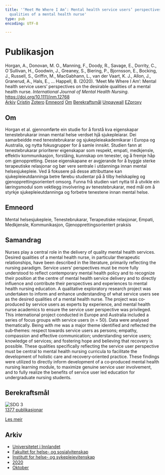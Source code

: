 ```yaml
---
title: '‘Meet Me Where I Am’: Mental health service users’ perspectives on the desirable
  qualities of a mental health nurse'
type: pub
encoding: UTF-8

---
```

<h1>Publikasjon</h1>
<article id="csl-bib-container-284DD9UB" class="csl-bib-container">
  <div class="csl-bib-body"> <div class="csl-entry">Horgan, A., Donovan, M. O., Manning, F., Doody, R., Savage, E., Dorrity, C., O´Sullivan, H., Goodwin, J., Greaney, S., Biering, P., Bjornsson, E., Bocking, J., Russell, S., Griffin, M., MacGabhann, L., van der Vaart, K. J., Allon, J., Granerud, A., Hals, E., … Happell, B. (2020). ‘Meet Me Where I Am’: Mental health service users’ perspectives on the desirable qualities of a mental health nurse. <i>International Journal of Mental Health Nursing</i>. <a href="https://doi.org/10.1111/inm.12768">https://doi.org/10.1111/inm.12768</a></div> </div>
  <div class="csl-bib-buttons">
    <a href="#taxonomy-article-284DD9UB" alt="archive" class="csl-bib-button">Arkiv</a>
    <a href="https://app.cristin.no/results/show.jsf?id=1838247" alt="Cristin" class="csl-bib-button">Cristin</a>
    <a href="http://zotero.org/groups/5881554/items/284DD9UB" alt="Zotero" class="csl-bib-button">Zotero</a>
    <a href="#keywords-article-284DD9UB" alt="keywords" class="csl-bib-button">Emneord</a>
    <a href="#about-article-284DD9UB" alt="about_pub" class="csl-bib-button">Om</a>
    <a href="#sdg-article-284DD9UB" alt="sdg" class="csl-bib-button">Berekraftsmål</a>
    <a href="https://doi.org/10.1111/inm.12768" alt="Unpaywall" class="csl-bib-button">Unpaywall</a>
    <a href="https://doi.org/10.1111/inm.12768" alt="EZproxy" class="csl-bib-button">EZproxy</a>
  </div>
  <div id="csl-bib-meta-container-284DD9UB"></div>
</article>
<div id="csl-bib-meta-284DD9UB" class="csl-bib-meta">
  <article id="about-article-284DD9UB" class="about_pub-article">
    <h1>Om</h1>
    Horgan et al. gjennomførte ein studie for å forstå kva eigenskapar tenestebrukarar innan mental helse verdset hjå sjukepleiarar. Dei samarbeidde med tenestebrukarar og sjukepleieakademikarar i Europa og Australia, og nytta fokusgrupper for å samle innsikt. Studien fann at tenestebrukarar prioriterer eigenskapar som respekt, empati, medkjensle, effektiv kommunikasjon, forståing, kunnskap om tenester, og å fremje håp om gjenoppretting. Desse eigenskapane er avgjerande for å byggje sterke terapeutiske relasjonar og bør vere sentrale i utdanninga innan mental helsesjukepleie. Ved å fokusere på desse attributtane kan sjukepleieutdanninga betre førebu studentar på å tilby heilskapleg og gjenopprettingsorientert omsorg. Funna frå studien vart nytta til å utvikle ein læringsmodul som vektlegg involvering av tenestebrukarar, med mål om å styrkje sjukepleieutdanninga og forbetre tenestene innan mental helse.
  </article>
  <article id="keywords-article-284DD9UB" class="keywords-article">
    <h1>Emneord</h1>
    Mental helsesjukepleie, Tenestebrukarar, Terapeutiske relasjonar, Empati, Medkjensle, Kommunikasjon, Gjenopprettingsorientert praksis
  </article>
  <article id="abstract-article-284DD9UB" class="abstract-article">
    <h1>Samandrag</h1>
    Nurses play a central role in the delivery of quality mental health services. Desired qualities of a mental health nurse, in particular therapeutic relationships, have been described in the literature, primarily reflecting the nursing paradigm. Service users’ perspectives must be more fully understood to reflect contemporary mental health policy and to recognize their position at the centre of mental health service delivery and to directly influence and contribute their perspectives and experiences to mental health nursing education. A qualitative exploratory research project was undertaken to inform and enhance understanding of what service users see as the desired qualities of a mental health nurse. The project was co‐produced by service users as experts by experience, and mental health nurse academics to ensure the service user perspective was privileged. This international project conducted in Europe and Australia included a series of focus groups with service users (n = 50). Data were analysed thematically. Being with me was a major theme identified and reflected the sub‐themes: respect towards service users as persons; empathy, compassion and effective communication; understanding service users; knowledge of services; and fostering hope and believing that recovery is possible. These qualities specifically reflecting the service user perspective must be central to mental health nursing curricula to facilitate the development of holistic care and recovery‐oriented practice. These findings were utilized to directly inform development of a co‐produced mental health nursing learning module, to maximize genuine service user involvement, and to fully realize the benefits of service user led education for undergraduate nursing students.
  </article>
  <article id="sdg-article-284DD9UB" class="sdg-article">
    <h1>Berekraftsmål</h1>
    <div class="sdg-container"><div id="sdg3" class="sdg">
        <img src="{{< params subfolder >}}images/sdg/sdg03_nn.png" class="image" alt="SDG 3">
        <div class="sdg-overlay">
          <a href="{{< params subfolder >}}nn/archive/?sdg=3#archive" class="sdg-publication-count"><span>1377</span> publikasjonar</a>
          <p><a href="https://fn.no/om-fn/fns-baerekraftsmaal/god-helse-og-livskvalitet?lang=nno-NO" class="sdg-read-more">Les meir</a></p>
        </div>
      </div></div>
  </article>
  <article id="taxonomy-article-284DD9UB" class="taxonomy-article">
    <h1>Arkiv</h1>
    <ul>
      <li><a href="{{< params subfolder >}}nn/archive/?key=3DCRN523">Universitetet i Innlandet</a></li>
      <li><a href="{{< params subfolder >}}nn/archive/?key=IDKFS3MX">Fakultet for helse- og sosialvitenskap</a></li>
      <li><a href="{{< params subfolder >}}nn/archive/?key=GTV4ECMZ">Institutt for helse- og sykepleievitenskap</a></li>
      <li><a href="{{< params subfolder >}}nn/archive/?key=LNJIKLR2">2020</a></li>
      <li><a href="{{< params subfolder >}}nn/archive/?key=95UGTTLG">Oktober</a></li>
    </ul>
  </article>
</div>
